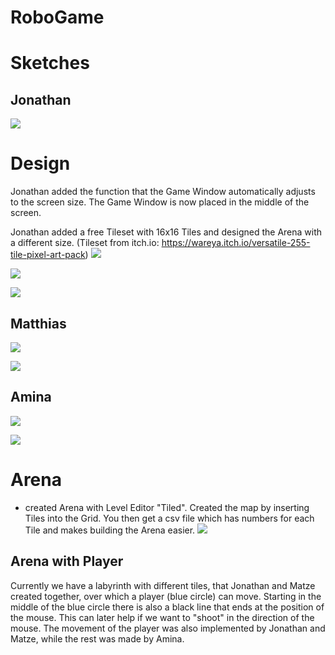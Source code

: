 # RoboGame

# Sketches
## Jonathan
![](images/Tiled_1.JPG)

# Design

Jonathan added the function that the Game Window automatically adjusts to the screen size. 
The Game Window is now placed in the middle of the screen.

Jonathan added a free Tileset with 16x16 Tiles and designed the Arena with a different size.
(Tileset from itch.io: https://wareya.itch.io/versatile-255-tile-pixel-art-pack)
![](images/New_Tilemap_Jonathan.JPG) 

![](images/robot_Jonathan.JPG) 

![](images/Main_Menu_Matthias.png)
## Matthias
![](images/Options_Matthias.png)

![](images/AI_Test.JPG)
## Amina
![](images/Flake8_AI_1.JPG)

![](images/Flake8_AI_2.JPG)

# Arena

- created Arena with Level Editor "Tiled". Created the map by inserting Tiles into the Grid. 
You then get a csv file which has numbers for each Tile and makes building the Arena easier. 
![](images/Materials_Timer_Amina.png)


## Arena with Player
Currently we have a labyrinth with different tiles, that Jonathan and Matze created together, over which a player (blue circle) can move. Starting in the middle of the blue circle there is also a black line that ends at the position of the mouse. This can later help if we want to "shoot" in the direction of the mouse.
The movement of the player was also implemented by Jonathan and Matze, while the rest was made by Amina.

